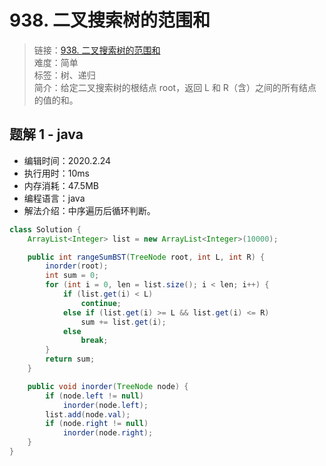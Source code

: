 # 938. 二叉搜索树的范围和

> 链接：[938. 二叉搜索树的范围和](https://leetcode-cn.com/problems/range-sum-of-bst/)  
> 难度：简单  
> 标签：树、递归  
> 简介：给定二叉搜索树的根结点 root，返回 L 和 R（含）之间的所有结点的值的和。

## 题解 1 - java

- 编辑时间：2020.2.24
- 执行用时：10ms
- 内存消耗：47.5MB
- 编程语言：java
- 解法介绍：中序遍历后循环判断。

```java
class Solution {
    ArrayList<Integer> list = new ArrayList<Integer>(10000);

	public int rangeSumBST(TreeNode root, int L, int R) {
		inorder(root);
		int sum = 0;
		for (int i = 0, len = list.size(); i < len; i++) {
			if (list.get(i) < L)
				continue;
			else if (list.get(i) >= L && list.get(i) <= R)
				sum += list.get(i);
			else
				break;
		}
		return sum;
	}

	public void inorder(TreeNode node) {
		if (node.left != null)
			inorder(node.left);
		list.add(node.val);
		if (node.right != null)
			inorder(node.right);
	}
}
```
